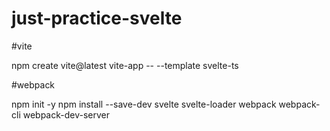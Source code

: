 # just-practice-svelte

#vite

npm create vite@latest vite-app -- --template svelte-ts

#webpack

npm init -y
npm install --save-dev svelte svelte-loader webpack webpack-cli webpack-dev-server
